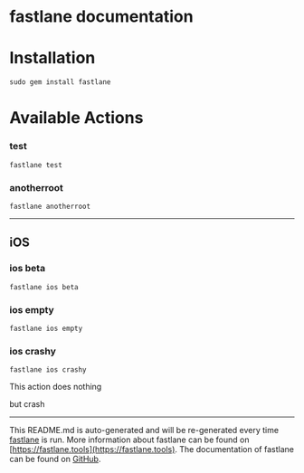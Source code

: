 fastlane documentation
================
# Installation
```
sudo gem install fastlane
```
# Available Actions
### test
```
fastlane test
```

### anotherroot
```
fastlane anotherroot
```


----

## iOS
### ios beta
```
fastlane ios beta
```

### ios empty
```
fastlane ios empty
```

### ios crashy
```
fastlane ios crashy
```
This action does nothing

but crash

----

This README.md is auto-generated and will be re-generated every time [fastlane](https://fastlane.tools) is run.
More information about fastlane can be found on [https://fastlane.tools](https://fastlane.tools).
The documentation of fastlane can be found on [GitHub](https://github.com/fastlane/fastlane/tree/master/fastlane).

